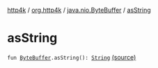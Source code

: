 [http4k](../../index.md) / [org.http4k](../index.md) / [java.nio.ByteBuffer](index.md) / [asString](./as-string.md)

# asString

`fun `[`ByteBuffer`](https://docs.oracle.com/javase/6/docs/api/java/nio/ByteBuffer.html)`.asString(): `[`String`](https://kotlinlang.org/api/latest/jvm/stdlib/kotlin/-string/index.html) [(source)](https://github.com/http4k/http4k/blob/master/http4k-core/src/main/kotlin/org/http4k/KotlinExtensions.kt#L8)